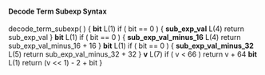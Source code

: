 #### Decode Term Subexp Syntax

<div class="syntax">
decode_term_subexp( ) {
    <b>bit</b>                                                               L(1)
    if ( bit == 0 ) {
        <b>sub_exp_val</b>                                                   L(4)
        return sub_exp_val
    }
    <b>bit</b>                                                               L(1)
    if ( bit == 0 ) {
        <b>sub_exp_val_minus_16</b>                                          L(4)
        return sub_exp_val_minus_16 + 16
    }
    <b>bit</b>                                                               L(1)
    if ( bit == 0 ) {
        <b>sub_exp_val_minus_32</b>                                          L(5)
        return sub_exp_val_minus_32 + 32
    }
    <b>v</b>                                                                 L(7)
    if ( v < 66 )
        return v + 64
    <b>bit</b>                                                               L(1)
    return (v << 1) - 2 + bit
}
</div>
